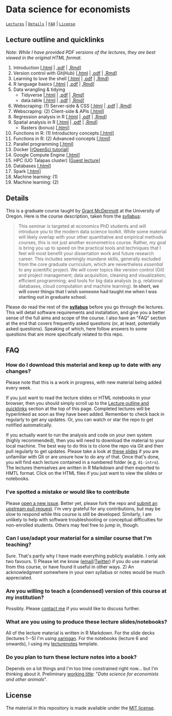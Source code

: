 # Data science for economists

[`Lectures`](#lecture-outline-and-quicklinks) | [`Details`](#details) |
[`FAQ`](#faq) | [`License`](#license)

## Lecture outline and quicklinks

*Note: While I have provided PDF versions of the lectures, they are best viewed 
in the original HTML format.*

1. Introduction \[[.html](https://raw.githack.com/uo-ec607/lectures/master/01-intro/01-Intro.html) | [.pdf](https://raw.githack.com/uo-ec607/lectures/master/01-intro/01-Intro.pdf) | [.Rmd](https://raw.githack.com/uo-ec607/lectures/master/01-intro/01-Intro.Rmd)\]
2. Version control with Git(Hub) \[[.html](https://raw.githack.com/uo-ec607/lectures/master/02-git/02-Git.html) | [.pdf](https://raw.githack.com/uo-ec607/lectures/master/02-git/02-Git.pdf) | [.Rmd](https://raw.githack.com/uo-ec607/lectures/master/02-git/02-Git.Rmd)\]
3. Learning to love the shell \[[.html](https://raw.githack.com/uo-ec607/lectures/master/03-shell/03-shell.html) | [.pdf](https://raw.githack.com/uo-ec607/lectures/master/03-shell/03-shell.pdf) | [.Rmd](https://raw.githack.com/uo-ec607/lectures/master/03-shell/03-shell.Rmd)\]
4. R language basics \[[.html](https://raw.githack.com/uo-ec607/lectures/master/04-rlang/04-rlang.html) | [.pdf](https://raw.githack.com/uo-ec607/lectures/master/04-rlang/04-rlang.pdf) | [.Rmd](https://raw.githack.com/uo-ec607/lectures/master/04-rlang/04-rlang.Rmd)\]
5. Data wrangling & tidying
    - Tidyverse \[[.html](https://raw.githack.com/uo-ec607/lectures/master/05-tidyverse/05-tidyverse.html) | [.pdf](https://raw.githack.com/uo-ec607/lectures/master/05-tidyverse/05-tidyverse.pdf) | [.Rmd](https://raw.githack.com/uo-ec607/lectures/master/05-tidyverse/05-tidyverse.Rmd)\]
    - data.table \[[.html](https://raw.githack.com/uo-ec607/lectures/master/05-datatable/05-datatable.html) | [.pdf](https://raw.githack.com/uo-ec607/lectures/master/05-datatable/05-datatable.pdf) | [.Rmd](https://raw.githack.com/uo-ec607/lectures/master/05-datatable/05-datatable.Rmd)\]
6. Webscraping: (1) Server-side & CSS \[[.html](https://raw.githack.com/uo-ec607/lectures/master/06-web-css/06-web-css.html) | [.pdf](https://raw.githack.com/uo-ec607/lectures/master/06-web-css/06-web-css.pdf) | [.Rmd](https://raw.githack.com/uo-ec607/lectures/master/06-web-css/06-web-css.Rmd)\]
7. Webscraping: (2) Client-side & APIs \[[.html](https://raw.githack.com/uo-ec607/lectures/master/07-web-apis/07-web-apis.html)\]
8. Regression analysis in R \[[.html](https://raw.githack.com/uo-ec607/lectures/master/08-regression/08-regression.html) | [.pdf](https://raw.githack.com/uo-ec607/lectures/master/08-regression/08-regression.pdf) | [.Rmd](https://raw.githack.com/uo-ec607/lectures/master/08-regression/08-regression.Rmd)\]
9. Spatial analysis in R \[[.html](https://raw.githack.com/uo-ec607/lectures/master/09-spatial/09-spatial.html) | [.pdf](https://raw.githack.com/uo-ec607/lectures/master/09-spatial/09-spatial.pdf) | [.Rmd](https://raw.githack.com/uo-ec607/lectures/master/09-spatial/09-spatial.Rmd)\] 
    - Rasters (bonus) \[[.html](https://raw.githack.com/uo-ec607/lectures/master/09a-spatial-rasters/09a-spatial-rasters.html)\]
10. Functions in R: (1) Introductory concepts \[[.html](https://raw.githack.com/uo-ec607/lectures/master/10-funcs-intro/10-funcs-intro.html)\]
11. Functions in R: (2) Advanced concepts \[[.html](https://raw.githack.com/uo-ec607/lectures/master/11-funcs-adv/11-funcs-adv.html)\]
12. Parallel programming \[[.html](https://raw.githack.com/uo-ec607/lectures/master/12-parallel/12-parallel.html)\]
13. Docker \[[rOpenSci tutorial](http://ropenscilabs.github.io/r-docker-tutorial/)\]
14. Google Compute Engine \[[.html](https://raw.githack.com/uo-ec607/lectures/master/14-gce/14-gce.html)\]
15. HPC (UO Talapas cluster) \[[Guest lecture](https://docs.google.com/presentation/d/146u3W0J0ytGYBq7MZBOoE6wdbkEUrMIV-Fg5N3Cnsls/edit?usp=sharing)\]
16. Databases \[[.html](https://raw.githack.com/uo-ec607/lectures/master/16-databases/16-databases.html)\]
17. Spark \[[.html](https://raw.githack.com/uo-ec607/lectures/master/17-spark/17-spark.html)\]
18. Machine learning: (1)
19. Machine learning: (2)

## Details

This is a graduate course taught by [Grant McDermott](http://grantmcdermott.com) at the University of Oregon. Here is the course description, taken from the [syllabus](https://github.com/uo-ec607/syllabus/blob/master/syllabus.pdf):

> This seminar is targeted at economics PhD students and will introduce you to the modern data science toolkit. While some material will likely overlap with your other quantitative and empirical methods courses, this is not just another econometrics course. Rather, my goal is bring you up to speed on the practical tools and techniques that I feel will most benefit your dissertation work and future research career. This includes seemingly mundane skills, generally excluded from the core graduate curriculum, which are nevertheless *essential* to any scientific project. We will cover topics like version control (Git) and project management; data acquisition, cleaning and visualization; efficient programming; and tools for big data analysis (e.g. relational databases, cloud computation and machine learning). **In short, we will cover things that I wish someone had taught me when I was starting out in graduate school.**

Please do read the rest of the [**syllabus**](http://raw.githack.com/uo-ec607/syllabus/master/syllabus.pdf) before you go through the lectures. This will detail software requirements and installation, and give you a better sense of the full aims and scope of the course. I also have an "FAQ" section at the end that covers frequently asked questions (or, at least, potentially asked questions). Speaking of which, here follow answers to some questions that are more specifically related to this repo.

## FAQ

### How do I download this material and keep up to date with any changes?

Please note that this is a work in progress, with new material being added every week. 

If you just want to read the lecture slides or HTML notebooks in your browser, then you should simply scroll up to the [Lecture outline and quicklinks](#lecture-outline-and-quicklinks) section at the top of this page. Completed lectures will be hyperlinked as soon as they have been added. Remember to check back in regularly to get any updates. Or, you can watch or star the repo to get notified automatically.

If you actually want to run the analysis and code on your own system (highly recommended), then you will need to download the material to your local machine. The best way to do this is to clone the repo via Git and then pull regularly to get updates. Please take a look at [these slides](https://raw.githack.com/uo-ec607/lectures/master/02-git/02-Git.html) if you are unfamiliar with Git or are unsure how to do any of that. Once that's done, you will find each lecture contained in a numbered folder (e.g. `01-intro`). The lectures themselves are written in R Markdown and then exported to HMTL format. Click on the HTML files if you just want to view the slides or notebooks.

### I've spotted a mistake or would like to contribute

Please [open a new issue](https://help.github.com/articles/creating-an-issue/). Better yet, please fork the repo and [submit an upstream pull request](https://help.github.com/articles/creating-a-pull-request-from-a-fork/). I'm very grateful for any contributions, but may be slow to respond while this course is still be developed. Similarly, I am unlikely to help with software troubleshooting or conceptual difficulties for non-enrolled students. Others may feel free to jump in, though.

### Can I use/adapt your material for a similar course that I'm teaching?

Sure. That's partly why I have made everything publicly available. I only ask two favours. 1) Please let me know ([email](mailto:grantmcd@uoregon.edu)/[Twitter](https://twitter.com/grant_mcdermott)) if you do use material from this course, or have found it useful in other ways. 2) An acknowledgment somewhere in your own syllabus or notes would be much appreciated.

### Are you willing to teach a (condensed) version of this course at my institution?

Possibly. Please [contact me](mailto:grantmcd@uoregon.edu) if you would like to discuss further.

### What are you using to produce these lecture slides/notebooks?

All of the lecture material is written in R Markdown. For the slide decks (lectures 1--5) I'm using [xaringan](https://github.com/yihui/xaringan). For the notebooks (lecture 6 and onwards), I using my [lecturenotes](https://github.com/grantmcdermott/lecturenotes) template.

### Do you plan to turn these lecture notes into a book?

Depends on a lot things and I'm too time constrained right now... but I'm thinking about it. Preliminary [working title](https://en.wikipedia.org/wiki/My_Family_and_Other_Animals): "*Data science for economists and other animals*".

## License

The material in this repository is made available under the [MIT license](http://opensource.org/licenses/mit-license.php). 
